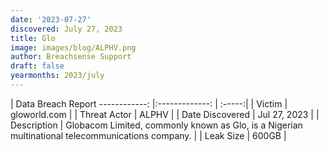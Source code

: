 ```yaml
---
date: '2023-07-27'
discovered: July 27, 2023
title: Glo
image: images/blog/ALPHV.png
author: Breachsense Support
draft: false
yearmonths: 2023/july
---
```



| Data Breach Report
------------:     |:-------------:    | :-----:|
| Victim      | gloworld.com      | 
| Threat Actor      | ALPHV      | 
| Date Discovered      | Jul 27, 2023      | 
| Description      | Globacom Limited, commonly known as Glo, is a Nigerian multinational telecommunications company.      | 
| Leak Size      | 600GB      | 

